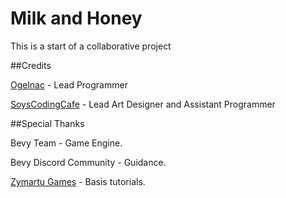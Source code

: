 # Milk and Honey

This is a start of a collaborative project 

##Credits

[Ogelnac](https://ogelnac.carrd.co) - Lead Programmer

[SoysCodingCafe](https://soyscodingcafe.itch.io) - Lead Art Designer and Assistant Programmer

##Special Thanks

Bevy Team - Game Engine.

Bevy Discord Community - Guidance.

[Zymartu Games](https://youtube.com/@ZymartuGames?si=E9qcm4JdBwtuTiH0) - Basis tutorials.